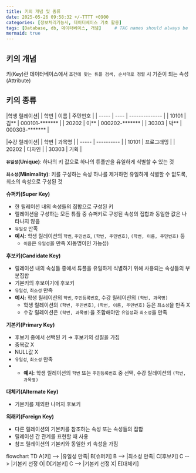 ```yaml
---
title: 키의 개념 및 종류
date: 2025-05-26 09:58:32 +/-TTTT +0900
categories: [정보처리기능사, 데이터베이스 기초 활용]
tags: [Database, db, 데이터베이스, 개념]     # TAG names should always be lowercase
mermaid: true
---
```


## 키의 개념
키(Key)란 데이터베이스에서 `조건에 맞는 튜플 검색, 순서대로 정렬` 시 기준이 되는 속성(Attribute)

## 키의 종류

|학생 릴레이션|
| 학번  | 이름 | 주민번호       |
| ----- | ---- | -------------- |
| 10101 | 김** | 000101-******* |
| 20202 | 이** | 000202-******* |
| 30303 | 박** | 000303-******* |

|수강 릴레이션|
| 학번  | 과목명     |
| ----- | ---------- |
| 10101 | 프로그래밍 |
| 20202 | 디자인     |
| 30303 | 기획       |

**`유일성`(Unique)**: 하나의 키 값으로 하나의 튜플만을 유일하게 식별할 수 있는 것

**`최소성`(Minimality)**: 키를 구성하는 속성 하나를 제거하면 유일하게 식별할 수 없도록, 최소의 속성으로 구성된 것

**슈퍼키(Super Key)**
* 한 릴레이션 내의 속성들의 집합으로 구성된 키
* 릴레이션을 구성하는 모든 튜플 중 슈퍼키로 구성된 속성의 집합과 동일한 값은 나타나지 않음
* `유일성` 만족
* **예시:** 학생 릴레이션의 `학번`, `주민번호`, `(학번, 주민번호)`, `(학번, 이름, 주민번호)` 등
  * `이름`은 `유일성`을 만족 X(동명이인 가능성)

**후보키(Candidate Key)**
* 릴레이션 내의 속성들 중에서 튜플을 유일하게 식별하기 위해 사용되는 속성들의 부분집합
* 기본키의 후보이기에 후보키
* `유일성`, `최소성` 만족
* **예시:** 학생 릴레이션의 `학번`, `주민등록번호`, 수강 릴레이션의 `(학번, 과목명)`
  * 학생 릴레이션의 `(학번, 주민번호)`, `(학번, 이름, 주민번호)` 등은 `최소성`을 만족 X
  * 수강 릴레이션은 `(학번, 과목명)`을 조합해야만 `유일성`과 `최소성`을 만족

**기본키(Primary Key)**
* 후보키 중에서 선택된 키 → 후보키의 성질을 가짐
* 중복값 X
* NULL값 X
* `유일성`, `최소성` 만족
* * **예시:** 학생 릴레이션의 `학번` 또는 `주민등록번호` 중 선택, 수강 릴레이션의 `(학번, 과목명)`

**대체키(Alternate Key)**
* 기본키를 제외한 나머지 후보키

**외래키(Foreign Key)**
* 다른 릴레이션의 기본키를 참조하는 속성 또는 속성들의 집합
* 릴레이션 간 관계를 표현할 때 사용
* 참조 릴레이션의 기본키와 동일한 키 속성을 가짐

flowchart TD
    A[키] --> |유일성 만족|   B[슈퍼키]
    B -->     |최소성 만족|   C[후보키]
    C -->     |기본키 선정 O| D[기본키]
    C -->     |기본키 선정 X| E[대체키]
